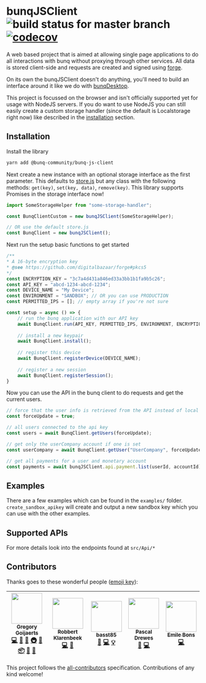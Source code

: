 # bunqJSClient ![build status for master branch](https://api.travis-ci.org/BunqCommunity/bunqJSClient.svg?branch=master) [![codecov](https://codecov.io/gh/BunqCommunity/bunqJSClient/branch/master/graph/badge.svg)](https://codecov.io/gh/BunqCommunity/bunqJSClient)

A web based project that is aimed at allowing single page applications to do all interactions with bunq without proxying through other services. 
All data is stored client-side and requests are created and signed using [forge](https://github.com/digitalbazaar/forge).

On its own the bunqJSClient doesn't do anything, you'll need to build an interface around it like we do with [bunqDesktop](https://github.com/bunqCommunity/bunqDesktop).

This project is focussed on the browser and isn't officially supported yet for usage with NodeJS servers. If you do want to use NodeJS you can still easily create a custom storage handler (since the default is Localstorage right now) like described in the [installation](#installation) section.

## Installation
Install the library
```bash
yarn add @bunq-community/bunq-js-client
```
Next create a new instance with an optional storage interface as the first parameter. 
This defaults to [store.js](https://github.com/marcuswestin/store.js/) but any class 
with the following methods: `get(key)`, `set(key, data)`, `remove(key)`. This library 
supports Promises in the storage interface now!
```js
import SomeStorageHelper from "some-storage-handler"; 

const BunqClientCustom = new bunqJSClient(SomeStorageHelper);

// OR use the default store.js
const BunqClient = new bunqJSClient();
```
Next run the setup basic functions to get started
```js
/**
* A 16-byte encryption key
* @see https://github.com/digitalbazaar/forge#pkcs5
*/
const ENCRYPTION_KEY = "3c7a4d431a846ed33a3bb1b1fa9b5c26";
const API_KEY = "abcd-1234-abcd-1234";
const DEVICE_NAME = "My Device";
const ENVIRONMENT = "SANDBOX"; // OR you can use PRODUCTION
const PERMITTED_IPS = []; // empty array if you're not sure

const setup = async () => {
    // run the bunq application with our API key
    await BunqClient.run(API_KEY, PERMITTED_IPS, ENVIRONMENT, ENCRYPTION_KEY);
    
    // install a new keypair 
    await BunqClient.install();
    
    // register this device
    await BunqClient.registerDevice(DEVICE_NAME);
    
    // register a new session
    await BunqClient.registerSession();
}
```
Now you can use the API in the bunq client to do requests and get the current users.
```js
// force that the user info is retrieved from the API instead of local cache version
const forceUpdate = true;

// all users connected to the api key
const users = await BunqClient.getUsers(forceUpdate);

// get only the userCompany account if one is set
const userCompany = await BunqClient.getUser("UserCompany", forceUpdate);

// get all payments for a user and monetary account
const payments = await bunqJSClient.api.payment.list(userId, accountId);
```

## Examples
There are a few examples which can be found in the `examples/` folder. `create_sandbox_apikey` will create and output a new sandbox key which you can use with the other examples.

## Supported APIs
For more details look into the endpoints found at `src/Api/*`

## Contributors

Thanks goes to these wonderful people ([emoji key](https://github.com/kentcdodds/all-contributors#emoji-key)):

<!-- ALL-CONTRIBUTORS-LIST:START - Do not remove or modify this section -->
<!-- prettier-ignore -->
| [<img src="https://avatars2.githubusercontent.com/u/7481136?v=4" width="80px;"/><br /><sub><b>Gregory Goijaerts</b></sub>](https://github.com/Crecket)<br />[💻](https://github.com/bunqCommunity/BunqJSClient/commits?author=Crecket "Code") [🎨](#design-Crecket "Design") [📖](https://github.com/bunqCommunity/BunqJSClient/commits?author=Crecket "Documentation") [🚇](#infra-Crecket "Infrastructure (Hosting, Build-Tools, etc)") [👀](#review-Crecket "Reviewed Pull Requests") [📦](#platform-Crecket "Packaging/porting to new platform") [💬](#question-Crecket "Answering Questions") [🐛](https://github.com/bunqCommunity/BunqJSClient/issues?q=author%3ACrecket "Bug reports") | [<img src="https://avatars0.githubusercontent.com/u/5704510?v=4" width="80px;"/><br /><sub><b>Robbert Klarenbeek</b></sub>](https://github.com/robbertkl)<br />[💻](https://github.com/bunqCommunity/BunqJSClient/commits?author=robbertkl "Code") [🐛](https://github.com/bunqCommunity/BunqJSClient/issues?q=author%3Arobbertkl "Bug reports") | [<img src="https://avatars0.githubusercontent.com/u/6396615?v=4" width="80px;"/><br /><sub><b>basst85</b></sub>](https://github.com/basst85)<br />[🐛](https://github.com/bunqCommunity/BunqJSClient/issues?q=author%3Abasst85 "Bug reports") [💻](https://github.com/bunqCommunity/BunqJSClient/commits?author=basst85 "Code") [💡](#example-basst85 "Examples") | [<img src="https://avatars0.githubusercontent.com/u/9350879?v=4" width="80px;"/><br /><sub><b>Pascal Drewes</b></sub>](https://drewez.nl/)<br />[🐛](https://github.com/bunqCommunity/BunqJSClient/issues?q=author%3AWant100Cookies "Bug reports") [💻](https://github.com/bunqCommunity/BunqJSClient/commits?author=Want100Cookies "Code") | [<img src="https://avatars3.githubusercontent.com/u/3186640?v=4" width="80px;"/><br /><sub><b>Emile Bons</b></sub>](http://www.emilebons.nl)<br />[💻](https://github.com/bunqCommunity/BunqJSClient/commits?author=EmileBons "Code") |
| :---: | :---: | :---: | :---: | :---: |
<!-- ALL-CONTRIBUTORS-LIST:END -->

This project follows the [all-contributors](https://github.com/kentcdodds/all-contributors) specification. Contributions of any kind welcome!
